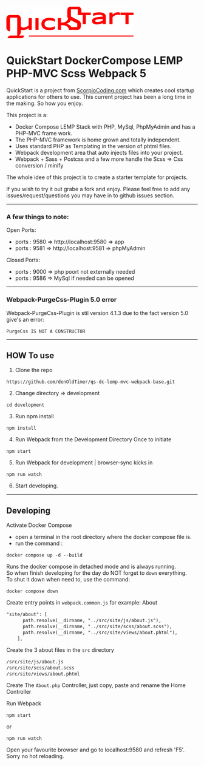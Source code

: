 ![QuickStart](./quickstart.png)

# QuickStart DockerCompose LEMP PHP-MVC Scss Webpack 5

QuickStart is a project from [ScorpioCoding.com](https://scorpiocoding.com)
which creates cool startup applications for others to use. This current project
has been a long time in the making. So how you enjoy.

This project is a:

- Docker Compose LEMP Stack with PHP, MySql, PhpMyAdmin and has a PHP-MVC frame
  work.
- The PHP-MVC framework is home grown and totally independent.
- Uses standard PHP as Templating in the version of phtml files.
- Webpack development area that auto injects files into your project.
- Webpack + Sass + Postcss and a few more handle the Scss => Css conversion /
  minify

The whole idee of this project is to create a starter template for projects.

If you wish to try it out grabe a fork and enjoy. Please feel free to add any
issues/request/questions you may have in to github issues section.

---

### A few things to note:

Open Ports:

- ports : 9580 => http://localhost:9580 => app
- ports : 9581 => http://localhost:9581 => phpMyAdmin

Closed Ports:

- ports : 9000 => php poort not externally needed
- ports : 9586 => MySql if needed can be opened

---

### Webpack-PurgeCss-Plugin 5.0 error

Webpack-PurgeCss-Plugin is stil version 4.1.3 due to the fact version 5.0 give's
an error:

```
PurgeCss IS NOT A CONSTRUCTOR
```

---

## HOW To use

1. Clone the repo

```
https://github.com/denOldTimer/qs-dc-lemp-mvc-webpack-base.git
```

2. Change directory => development

```
cd development
```

3. Run npm install

```
npm install
```

4. Run Webpack from the Development Directory Once to initiate

```
npm start
```

5. Run Webpack for development | browser-sync kicks in

```
npm run watch
```

6. Start developing.

---

## Developing

Activate Docker Compose

- open a terminal in the root directory where the docker compose file is.
- run the command :

```
docker compose up -d --build
```

Runs the docker compose in detached mode and is always running.  
So when finish developing for the day do NOT forget to `down` everything.  
To shut it down when need to, use the command:

```
docker compose down
```

Create entry points in `webpack.common.js` for example: About

```
"site/about": [
      path.resolve(__dirname, "../src/site/js/about.js"),
      path.resolve(__dirname, "../src/site/scss/about.scss"),
      path.resolve(__dirname, "../src/site/views/about.phtml"),
    ],
```

Create the 3 about files in the `src` directory

```
/src/site/js/about.js
/src/site/scss/about.scss
/src/site/views/about.phtml
```

Create The `About.php` Controller, just copy, paste and rename the Home
Controller

Run Webpack

```
npm start
```

or

```
npm run watch
```

Open your favourite browser and go to localhost:9580 and refresh 'F5'.  
 Sorry no hot reloading.
